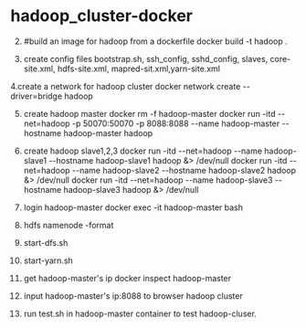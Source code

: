# hadoop_cluster-docker
2. #build an image for hadoop from a dockerfile
   docker build -t hadoop .

3. create config files
   bootstrap.sh, ssh_config, sshd_config, slaves, core-site.xml, hdfs-site.xml, mapred-sit.xml,yarn-site.xml

4.create a network for hadoop cluster
  docker network create --driver=bridge hadoop

5. create hadoop master
    docker rm -f hadoop-master 
    docker run -itd --net=hadoop -p 50070:50070 -p 8088:8088 --name hadoop-master --hostname   hadoop-master hadoop

6. create hadoop slave1,2,3
   docker run -itd --net=hadoop  --name hadoop-slave1 --hostname hadoop-slave1 hadoop &> /dev/null 
     docker run -itd --net=hadoop --name hadoop-slave2 --hostname hadoop-slave2 hadoop &> /dev/null 
   docker run -itd --net=hadoop  --name hadoop-slave3 --hostname hadoop-slave3 hadoop &> /dev/null 

7. login hadoop-master
   docker exec -it hadoop-master bash

8. hdfs namenode -format

9. start-dfs.sh

10. start-yarn.sh

11. get hadoop-master's ip
  docker inspect hadoop-master 

12. input hadoop-master's ip:8088 to browser hadoop cluster

13. run test.sh in hadoop-master container to test hadoop-cluser.
